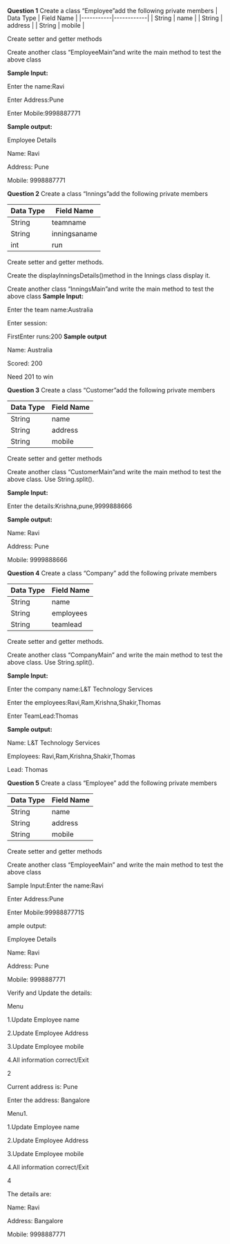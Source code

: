 **Question 1**
Create a class “Employee”add the following private members
| Data Type | Field Name |
|-----------|------------|
| String    | name       |
| String    | address    |
| String    | mobile     |

Create setter and getter methods

Create another class “EmployeeMain”and write the main method to test the above class

**Sample Input:**

Enter the name:Ravi

Enter Address:Pune

Enter Mobile:9998887771

**Sample output:**

Employee Details

Name: Ravi

Address: Pune

Mobile: 9998887771

**Question 2**
Create a class “Innings”add the following private members

| Data Type | Field Name   |
|-----------|--------------|
| String    | teamname     |
| String    | inningsaname |
| int       | run          |

Create setter and getter methods. 

Create the displayInningsDetails()method in the Innings class display it.

Create another class “InningsMain”and write the main method to test the above class
**Sample Input:**

Enter the team name:Australia

Enter session:

FirstEnter runs:200
**Sample output**

Name: Australia

Scored: 200

Need 201 to win

**Question 3**
Create a class “Customer”add the following private members

| Data Type | Field Name |
|-----------|------------|
| String    | name       |
| String    | address    |
| String    | mobile     |

Create setter and getter methods

Create another class “CustomerMain”and write the main method to test the above class. Use String.split().

**Sample Input:**

Enter the details:Krishna,pune,9999888666

**Sample output:**

Name: Ravi

Address: Pune

Mobile: 9999888666

**Question 4**
Create a class “Company” add the following private members

| Data Type | Field Name |
|-----------|------------|
| String    | name       |
| String    | employees  |
| String    | teamlead   |

Create setter and getter methods.

Create another class “CompanyMain” and write the main method to test the above class. Use String.split().

**Sample Input:**

Enter the company name:L&T Technology Services

Enter the employees:Ravi,Ram,Krishna,Shakir,Thomas

Enter TeamLead:Thomas

**Sample output:**

Name: L&T Technology Services

Employees: Ravi,Ram,Krishna,Shakir,Thomas

Lead: Thomas

**Question 5**
Create a class “Employee” add the following private members

| Data Type | Field Name |
|-----------|------------|
| String    | name       |
| String    | address    |
| String    | mobile     |

Create setter and getter methods

Create another class “EmployeeMain” and write the main method to test the above class

Sample Input:Enter the name:Ravi

Enter Address:Pune

Enter Mobile:9998887771S

ample output:

Employee Details

Name: Ravi

Address: Pune

Mobile: 9998887771

Verify and Update the details:

Menu

1.Update Employee name

2.Update Employee Address

3.Update Employee mobile

4.All information correct/Exit

2

Current address is: Pune

Enter the address: Bangalore

Menu1.

1.Update Employee name

2.Update Employee Address

3.Update Employee mobile

4.All information correct/Exit

4

The details are:

Name: Ravi

Address: Bangalore

Mobile: 9998887771

